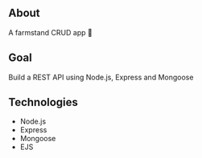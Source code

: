## About
A farmstand CRUD app 🍅

## Goal
Build a REST API using Node.js, Express and Mongoose

## Technologies
- Node.js
- Express
- Mongoose
- EJS

